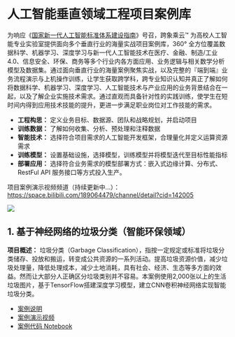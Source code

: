 # 人工智能垂直领域工程项目案例库
为响应《[国家新一代人工智能标准体系建设指南](http://www.gov.cn/zhengce/zhengceku/2020-08/09/content_5533454.htm)》号召，跨象乘云™ 为高校人工智能专业实验室提供面向多个垂直行业的海量实战项目案例库，360° 全方位覆盖数据科学、机器学习、深度学习与新一代人工智能技术在医疗、金融、制造/工业4.0、信息安全、环保、商务等多个行业内各方面应用、业务逻辑与相关数学分析模型及数据集。通过面向垂直行业的海量案例聚焦实战，以及完整的『端到端』业务流程演示与上机操作训练，让学生获取跨学科，跨专业知识认知并真正了解如何将数据科学、机器学习、深度学习、人工智能技术与产业应用的业务背景结合在一起，以及了解企业实施技术需求。通过直观而具备针对性的实践训练，使学生在短时间内得到应用技术技能的提升，更进一步满足职业岗位对工作技能的需求。

- **工程构思：** 定义业务目标、数据源、团队和战略规划，并启动项目
- **训练数据：** 了解如何收集、分析、预处理和注释数据
- **智能技术：** 选择符合项目需求的人工智能开发框架，合理量化并定义运算资源需求
- **训练模型：** 设置基础设施，选择模型，训练模型并将模型迭代至目标性能指标
- **部署应用：** 选择符合业务需求的模型部署方式：嵌入式边缘计算、分布式、RestFul API 服务接口等方式投入生产。

项目案例演示视频频道（持续更新中...）：https://space.bilibili.com/189064479/channel/detail?cid=142005

![](https://github.com/KXCY-AI/AI-Case-Studies/blob/main/img/cs.png)
## 1. 基于神经网络的垃圾分类（智能环保领域）
**项目概述：** 垃圾分类（Garbage Classification），指按一定规定或标准将垃圾分类储存、投放和搬运，转变成公共资源的一系列活动。提高垃圾资源价值，减少垃圾处理量，降低处理成本，减少土地消耗，具有社会、经济、生态等多方面的效益。然而让大部分人正确区分垃圾类别并不容易。本案例使用2,000张以上的生活垃圾图片，基于TensorFlow搭建深度学习模型，建立CNN卷积神经网络实现智能垃圾分类。
- [案例说明](https://github.com/KXCY-AI/AI-Case-Studies/blob/main/%E5%9F%BA%E4%BA%8E%E7%A5%9E%E7%BB%8F%E7%BD%91%E7%BB%9C%E7%9A%84%E5%9E%83%E5%9C%BE%E5%88%86%E7%B1%BB/README.md)
- [案例演示视频](https://www.bilibili.com/video/BV16y4y1n7rK)
- [案例代码 Notebook](https://github.com/KXCY-AI/AI-Case-Studies/blob/main/%E5%9F%BA%E4%BA%8E%E7%A5%9E%E7%BB%8F%E7%BD%91%E7%BB%9C%E7%9A%84%E5%9E%83%E5%9C%BE%E5%88%86%E7%B1%BB/%E5%9F%BA%E4%BA%8E%E7%A5%9E%E7%BB%8F%E7%BD%91%E7%BB%9C%E7%9A%84%E5%9E%83%E5%9C%BE%E5%88%86%E7%B1%BB.ipynb)
